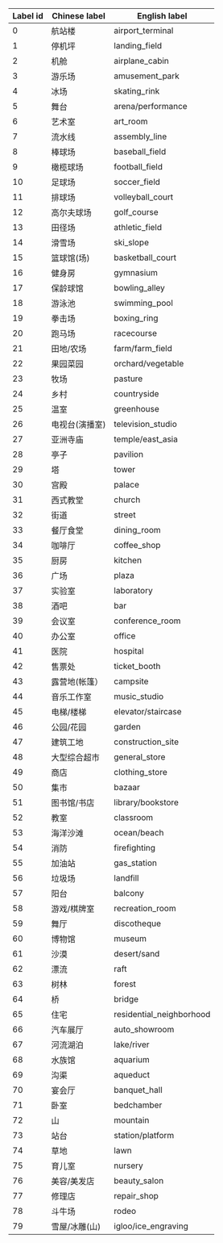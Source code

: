 | Label id | Chinese label | English label |
| -------- | ------------- | ------------- |
| 0 | 航站楼 | airport_terminal |
| 1 | 停机坪 | landing_field |
| 2 | 机舱 | airplane_cabin |
| 3 | 游乐场 | amusement_park |
| 4 | 冰场 | skating_rink |
| 5 | 舞台 | arena/performance |
| 6 | 艺术室 | art_room |
| 7 | 流水线 | assembly_line |
| 8 | 棒球场 | baseball_field |
| 9 | 橄榄球场 | football_field |
| 10 | 足球场 | soccer_field |
| 11 | 排球场 | volleyball_court |
| 12 | 高尔夫球场 | golf_course |
| 13 | 田径场 | athletic_field |
| 14 | 滑雪场 | ski_slope |
| 15 | 篮球馆(场) | basketball_court |
| 16 | 健身房 | gymnasium |
| 17 | 保龄球馆 | bowling_alley |
| 18 | 游泳池 | swimming_pool |
| 19 | 拳击场 | boxing_ring |
| 20 | 跑马场 | racecourse |
| 21 | 田地/农场 | farm/farm_field |
| 22 | 果园菜园 | orchard/vegetable |
| 23 | 牧场 | pasture |
| 24 | 乡村 | countryside |
| 25 | 温室 | greenhouse |
| 26 | 电视台(演播室) | television_studio |
| 27 | 亚洲寺庙 | temple/east_asia |
| 28 | 亭子 | pavilion |
| 29 | 塔 | tower |
| 30 | 宫殿 | palace |
| 31 | 西式教堂 | church |
| 32 | 街道 | street |
| 33 | 餐厅食堂 | dining_room |
| 34 | 咖啡厅 | coffee_shop |
| 35 | 厨房 | kitchen |
| 36 | 广场 | plaza |
| 37 | 实验室 | laboratory |
| 38 | 酒吧 | bar |
| 39 | 会议室 | conference_room |
| 40 | 办公室 | office |
| 41 | 医院 | hospital |
| 42 | 售票处 | ticket_booth |
| 43 | 露营地(帐篷） | campsite |
| 44 | 音乐工作室 | music_studio |
| 45 | 电梯/楼梯 | elevator/staircase |
| 46 | 公园/花园 | garden |
| 47 | 建筑工地 | construction_site |
| 48 | 大型综合超市 | general_store |
| 49 | 商店 | clothing_store |
| 50 | 集市 | bazaar |
| 51 | 图书馆/书店 | library/bookstore |
| 52 | 教室 | classroom |
| 53 | 海洋沙滩 | ocean/beach |
| 54 | 消防 | firefighting |
| 55 | 加油站 | gas_station |
| 56 | 垃圾场 | landfill |
| 57 | 阳台 | balcony |
| 58 | 游戏/棋牌室 | recreation_room |
| 59 | 舞厅 | discotheque |
| 60 | 博物馆 | museum |
| 61 | 沙漠 | desert/sand |
| 62 | 漂流 | raft |
| 63 | 树林 | forest |
| 64 | 桥 | bridge |
| 65 | 住宅 | residential_neighborhood |
| 66 | 汽车展厅 | auto_showroom |
| 67 | 河流湖泊 | lake/river |
| 68 | 水族馆 | aquarium |
| 69 | 沟渠 | aqueduct |
| 70 | 宴会厅 | banquet_hall |
| 71 | 卧室 | bedchamber |
| 72 | 山 | mountain |
| 73 | 站台 | station/platform |
| 74 | 草地 | lawn |
| 75 | 育儿室 | nursery |
| 76 | 美容/美发店 | beauty_salon |
| 77 | 修理店 | repair_shop |
| 78 | 斗牛场 | rodeo |
| 79 | 雪屋/冰雕(山) | igloo/ice_engraving |
